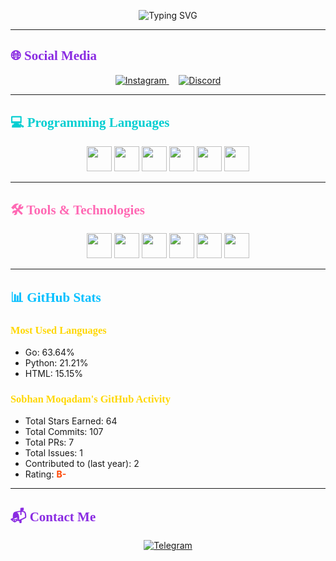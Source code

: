 <!-- فونت سفارشی با لینک تایپینگ -->
<p align="center">
  <img src="https://readme-typing-svg.demolab.com?font=Fira+Code&size=24&pause=1000&color=8A2BE2&center=true&vCenter=true&width=600&lines=Hi,+I'm+Sobhan+Moqadam;Backend+Developer+-+Bug+Bounty+Hunter" alt="Typing SVG" />
</p>

---

<h2 style="color:#8A2BE2; font-family:Fira Code;">🌐 Social Media</h2>

<p align="center">
  <a href="https://instagram.com/cyber_nest" target="_blank">
    <img src="https://img.icons8.com/color/48/instagram-new.png" alt="Instagram" />
  </a>
  &nbsp;&nbsp;&nbsp;
  <a href="https://discord.com/users/your-discord-id" target="_blank">
    <img src="https://img.icons8.com/color/48/discord-logo.png" alt="Discord" />
  </a>
</p>

---

<h2 style="color:#00CED1; font-family:Fira Code;">💻 Programming Languages</h2>

<p align="center">
  <img src="https://cdn.jsdelivr.net/gh/devicons/devicon/icons/go/go-original.svg" width="40" />
  <img src="https://cdn.jsdelivr.net/gh/devicons/devicon/icons/lua/lua-original.svg" width="40" />
  <img src="https://cdn.jsdelivr.net/gh/devicons/devicon/icons/javascript/javascript-original.svg" width="40" />
  <img src="https://cdn.jsdelivr.net/gh/devicons/devicon/icons/python/python-original.svg" width="40" />
  <img src="https://cdn.jsdelivr.net/gh/devicons/devicon/icons/html5/html5-original.svg" width="40" />
  <img src="https://cdn.jsdelivr.net/gh/devicons/devicon/icons/css3/css3-original.svg" width="40" />
</p>

---

<h2 style="color:#FF69B4; font-family:Fira Code;">🛠️ Tools & Technologies</h2>

<p align="center">
  <img src="https://cdn.jsdelivr.net/gh/devicons/devicon/icons/docker/docker-original.svg" width="40" />
  <img src="https://cdn.jsdelivr.net/gh/devicons/devicon/icons/nginx/nginx-original.svg" width="40" />
  <img src="https://cdn.jsdelivr.net/gh/devicons/devicon/icons/apache/apache-original.svg" width="40" />
  <img src="https://cdn.jsdelivr.net/gh/devicons/devicon/icons/traefik/traefik-original.svg" width="40" />
  <img src="https://cdn.jsdelivr.net/gh/devicons/devicon/icons/gin/gin-original.svg" width="40" />
  <img src="https://cdn.jsdelivr.net/gh/devicons/devicon/icons/git/git-original.svg" width="40" />
</p>

---

<h2 style="color:#00BFFF; font-family:Fira Code;">📊 GitHub Stats</h2>

<h3 style="color:#FFD700; font-family:Fira Code;">Most Used Languages</h3>

<ul>
  <li>Go: 63.64%</li>
  <li>Python: 21.21%</li>
  <li>HTML: 15.15%</li>
</ul>

<h3 style="color:#FFD700; font-family:Fira Code;">Sobhan Moqadam's GitHub Activity</h3>

<ul>
  <li>Total Stars Earned: 64</li>
  <li>Total Commits: 107</li>
  <li>Total PRs: 7</li>
  <li>Total Issues: 1</li>
  <li>Contributed to (last year): 2</li>
  <li>Rating: <strong style="color:#FF4500;">B-</strong></li>
</ul>

---

<h2 style="color:#8A2BE2; font-family:Fira Code;">📬 Contact Me</h2>

<p align="center">
  <a href="https://t.me/sobhanmoqadam" target="_blank">
    <img src="https://img.icons8.com/color/48/telegram-app.png" alt="Telegram" />
  </a>
</p>
